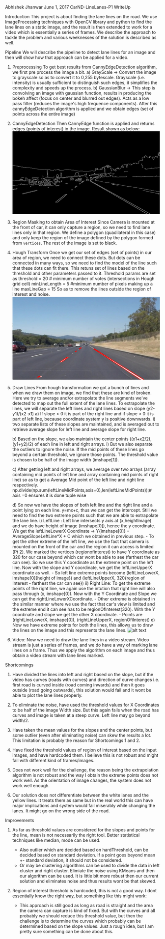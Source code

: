 Abhishek Jhanwar       June 1, 2017
CarND-LineLanes-P1 WriteUp

Introduction
    This project is about finding the lane lines on the road. We use ImageProcessing techniques with OpenCV library and python to find the lane lines on a static image, and the result is then extended to work for a video which is essentially a series of frames. We describe the approach to tackle the problem and various weeknesses of the solution is described as well.
    
Pipeline
    We will describe the pipeline to detect lane lines for an image and then will show how that approach can be applied for a video.

1. Preprocessing
    To get best results from CannyEdgeDetection algorithm, we first pre process the image a bit. 
    a) GrayScale -> Convert the image to grayscale so as to convert it to 0,255 bytescale. Grayscale (i.e. intensity) is usually sufficient to distinguish such edges, it simplifies the complexity and speeds up the process.
    b) GaussianBlur -> This step is convolving an image with gaussian function, results in producing the bokeh affect (focus on center and blurred out edges). Acts as a low pass filter (reduces the image's high frequence components).
After this cannyEdgeDetection algorithm is applied and we obtain edges (set of points across the entire image)

2. CannyEdgeDetection
    Then CannyEdge function is applied and returns edges (points of interest) in the image. Result shown as below:
![alt text](result-edgeImage.jpg)

3. Region Masking to obtain Area of Interest
    Since Camera is mounted at the front of car, it can only capture a region, so we need to find lane lines only in that region. We define a polygon (quadilateral in this case) and only keep the region of the image defined by the polygon
formed from `vertices`. The rest of the image is set to black.
    
4. Hough Transform
    Once we get our set of edges (set of points) in our area of region, we need to connect these dots. But dots can be connected in many ways, so we need to find the model of the line such that these dots can fit there. This retuns set of lines based on the threshold and other parameters passed to it. Threshold params are set as
    threshold = 20     # minimum number of votes (intersections in Hough grid cell)
    minLineLength = 5 #minimum number of pixels making up a line
    maxLineGap = 15 
    So as to remove the lines outside the region of interest and noise.
![alt text](result-HoughImage.jpg)
    
5. Draw Lines
    From hough transformation we got a bunch of lines and when we draw them on image, we find that these are kind of broken. Here we try to average and/or extrapolate the line segments we've detected to map out the full extent of the lane lines.
    To extrapolate the lines, we will separate the left lines and right lines based on slope (y2-y1)/(x2-x1)
    a) If slope > 0 it is part of the right line and if slope < 0 it is part of left line, because 
    coordinate system y is positive downwards.
       i) two separate lists of these slopes are maintained, and is averaged out to retrieve average slope for left 
    line and average slope for right line.
    
    b) Based on the slope, we also maintain the center points ((x1+x2/2),(y1+y2)/2) of each line in left and right arrays.
        i) But we also separate the outliers to ignore the noise. If the mid points of these lines go beyond a certain threshold, we ignore those points. The threshold value is chosen to be half of the image width (imshape[1]).
        
    c) After getting left and right arrays, we average over two arrays (array containing mid points of left line and array containing mid points of right line) so as to get a Average Mid point of the left line and right line respectively. 
    np.divide(np.sum(leftLineMidPoints,axis=0),len(leftLineMidPoints));# axis =0 ensures it is done tuple wise
    
    d) So now we have the slopes of both left line and the right line and a point lying on each line. y=mx+c, thus we can get the intercept. Still we need to find the two extreme points such that we are able to extrapolate the lane line. 
        i) LeftLine : Left line intersects y axis at (x,heightImage) and we do have height of image (imshape[0]), hence the y coordinate. We get the leftLineLowerX Coordinate -> Y{imshape[0]} = AverageSlopeLeftLine*X + C which we obtained in previous step.
            - To get the other extreme of the left line, we use the fact that camera is mounted on the front of the car and the region it can access is limited (Pt 2). We marked the vertices (regionofinterest) to have Y coordinate as 320 for our case beyond which car wont be able to see (farthest the car can see). So we use this Y coordinate as the extreme point on the left line. Now with the slope and Y coordinate, we get the leftLineUpperX coordinate as well.
            - So left line extreme points become (leftLineLowerX, imshape[0]{height of image}) and (leftLineUpperX, 320{region of Interest - farthest the car can see})
        ii) Right Line: To get the extreme points of the right line, we again use the intution that right line will also pass through (x, imshape[0]). Now with the Y Coordinate and Slope we can get the rightLineLowerXCoordinate.
            - Other extreme is obtained in the similar manner where we use the fact that car's view is limited and the 
            extreme end it can see has to be regionOfInterest(320). With the Y coordinate and slope we get the other 
            X coordinate.
            - Points are (rightLineLowerX, imshape[0]), (rightLineUpperX, regionOfiInterest)
    e) Now we have extreme points for both the lines, this allows us to draw the lines on the image and this represents the lane lines.
![alt text](result-LaneLineImage)

6. Video: Now we need to draw the lane lines in a video stream. Video stream is just a series of frames, and we do have a way of marking lane lines on a frame. Thus we apply the algorithm on each image and thus obtain a video stream with lane lines marked.


Shortcomings 
1. Have divided the lines into left and right based on the slope, but if the video has curves (roads with curves) and direction of curve changes i.e. first road is curved inside (road coming inwards) and then it goes outside (road going outwards), this solution would fail and it wont be able to plot the lane lines properly.

2. To eliminate the noise, have used the threshold values for X Coordinates to be half of the image Width size. But this again fails when the road has curves and image is taken at a steep curve. Left line may go beyond width/2. 

3. Have taken the mean values for the slopes and the center points, but some outlier (even after eliminating noise) can skew the results a lot. This limitation is probably the reason for Shortcomings 1 and 2.

4. Have fixed the threshold values of region of interest based on the input images, and have hardcoded them. I believe this is not robust and might fail with different kind of frames/images.

5. Does not work well for the challenge, the reason being the extrapolation algorithm is not robust and the way I obtain the extreme points does not work well. As the orientation of image changes, the system does not work well enough.

6. Our solution does not differentiate between the white lanes and the yellow lines. It treats them as same but in the real world this can have major implications and system would fail miserably while changing the lanes. It might go on the wrong side of the road. 

Improvements
1. As far as threshold values are considered for the slopes and points for the line, mean is not necessarily the right tool. Better statistical techniques like median, mode can be used.
    - Also outlier which are decided based on hardThreshold, can be decided based on standard deviation. If a point goes beyond mean +- standard deviation, it should not be considered. 
    - Or may be clustering algorithms can be used to divide the data in left cluster and right cluster. Elimiate the noise using KMeans and then our algorithm can be used. It is little bit more robust then our current solution and eliminates noise and thus results wont be that skewed.
   
2. Region of interest threshold is hardcoded, this is not a good way. I dont essentially know the right way, but something like this might work:
    - This approach is still good as long as road is straight and the area the camera can capture is kind of fixed. But with the curves and all probably we should reduce this threshold value, but then the challenge is to determine the curves which probably can be determined based on the slope values. Just a rough idea, but I am pretty sure something can be done about this.
    
